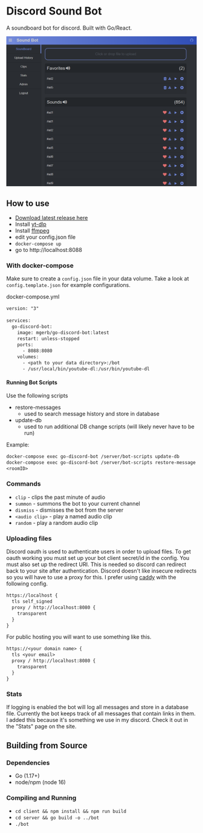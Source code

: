 # Discord Sound Bot

A soundboard bot for discord. Built with Go/React.

![Image](./screenshots/sound-bot.png)

## How to use

- [Download latest release here](https://github.com/mgerb/go-discord-bot/releases)
- Install [yt-dlp](https://github.com/yt-dlp/yt-dlp)
- Install [ffmpeg](https://www.ffmpeg.org/download.html)
- edit your config.json file
- `docker-compose up`
- go to http://localhost:8088

### With docker-compose

Make sure to create a `config.json` file in your data volume.
Take a look at `config.template.json` for example configurations.

docker-compose.yml

```
version: "3"

services:
  go-discord-bot:
    image: mgerb/go-discord-bot:latest
    restart: unless-stopped
    ports:
      - 8088:8080
    volumes:
      - <path to your data directory>:/bot
      - /usr/local/bin/youtube-dl:/usr/bin/youtube-dl
```

#### Running Bot Scripts

Use the following scripts

- restore-messages
  - used to search message history and store in database
- update-db
  - used to run additional DB change scripts (will likely never have to be run)

Example:

```
docker-compose exec go-discord-bot /server/bot-scripts update-db
docker-compose exec go-discord-bot /server/bot-scripts restore-message <roomID>
```

### Commands

- `clip` - clips the past minute of audio
- `summon` - summons the bot to your current channel
- `dismiss` - dismisses the bot from the server
- `<audio clip>` - play a named audio clip
- `random` - play a random audio clip

### Uploading files

Discord oauth is used to authenticate users in order to upload files.
To get oauth working you must set up your bot client secret/id in the config.
You must also set up the redirect URI. This is needed so discord can redirect
back to your site after authentication. Discord doesn't like insecure redirects
so you will have to use a proxy for this. I prefer using [caddy](https://github.com/mholt/caddy)
with the following config.

```
https://localhost {
  tls self_signed
  proxy / http://localhost:8080 {
    transparent
  }
}
```

For public hosting you will want to use something like this.

```
https://<your domain name> {
  tls <your email>
  proxy / http://localhost:8080 {
    transparent
  }
}
```

### Stats

If logging is enabled the bot will log all messages and store in a database file. Currently the bot keeps track of
all messages that contain links in them. I added this because it's something we use in my discord.
Check it out in the "Stats" page on the site.

## Building from Source

### Dependencies

- Go (1.17+)
- node/npm (node 16)

### Compiling and Running

- `cd client && npm install && npm run build`
- `cd server && go build -o ../bot`
- `./bot`
